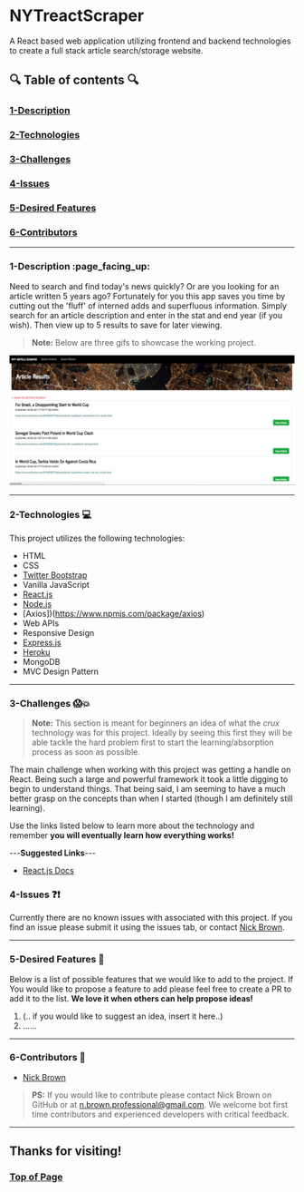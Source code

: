 # NYTreactScraper

A React based web application utilizing frontend and backend technologies to create a full stack article search/storage website.
  

## :mag: Table of contents :mag:

  

### [1-Description](https://github.com/nick-d-brown/NYTreactScraper#1-description-page_facing_up)
### [2-Technologies](https://github.com/nick-d-brown/NYTreactScraper#2-technologies--computer)
### [3-Challenges](https://github.com/nick-d-brown/NYTreactScraper#3-challenges-screamboom)
### [4-Issues](https://github.com/nick-d-brown/NYTreactScraper#4-issues-questionexclamation)
### [5-Desired Features](https://github.com/nick-d-brown/NYTreactScraper#5-desired-features-star2)
### [6-Contributors](https://github.com/nick-d-brown/NYTreactScraper#6-contributors-raised_hands)

 ---

### 1-Description :page\_facing\_up:

Need to search and find today's news quickly? Or are you looking for an article written 5 years ago? Fortunately for you this app saves you time by cutting out the 'fluff' of interned adds and superfluous information. Simply search for an article description and enter in the stat and end year (if you wish). Then view up to 5 results to save for later viewing. 


> **Note:** Below are three gifs to showcase the working project.




![Main Page](https://github.com/nick-d-brown/NYTreactScraper/blob/master/client/public/assets/images/appScreenCapture.png)




---


### 2-Technologies  :computer:

  This project utilizes the following technologies:


- HTML
- CSS 
- [Twitter Bootstrap](https://getbootstrap.com/)
- Vanilla JavaScript
- [React.js](https://reactjs.org/)
- [Node.js](https://nodejs.org/en/)
- [Axios])(https://www.npmjs.com/package/axios)
- Web APIs
- Responsive Design
- [Express.js](https://expressjs.com/)
- [Heroku](https://www.heroku.com/)
- MongoDB
- MVC Design Pattern

---

### 3-Challenges :scream::boom:

> **Note:** This section is meant for beginners an idea of what the *crux* technology was for this project. Ideally by seeing this first they will be able tackle the hard problem first to start the learning/absorption process as soon as possible.

The main challenge when working with this project was getting a handle on React. Being such a large and powerful framework it took a little digging to begin to understand things. That being said, I am seeming to have a much better grasp on the concepts than when I started (though I am definitely still learning).

Use the links listed below to learn more about the technology and remember **you will eventually learn how everything works!**

---**Suggested Links**---

- [React.js Docs](https://reactjs.org/docs/hello-world.html)





### 4-Issues :question::exclamation:

  Currently there are no known issues with associated with this project. If you find an issue please submit it using the issues tab, or contact [Nick Brown](https://github.com/nick-d-brown/).

---

### 5-Desired Features :star2:

  Below is a list of possible features that we would like to add to the project. If You would like to propose a feature to add please feel free to create a PR to add it to the list. **We love it when others can help propose ideas!**

1.	(.. if you would like to suggest an idea, insert it here..)
2.	......


---

### 6-Contributors :raised_hands:

- [Nick Brown](https://github.com/nick-d-brown/)


> **PS:** If you would like to contribute please contact Nick Brown on GitHub or at n.brown.professional@gmail.com. We welcome bot first time contributors and experienced developers with critical feedback. 

---

## Thanks for visiting!
### [Top of Page](https://github.com/nick-d-brown/NYTreactScraper)